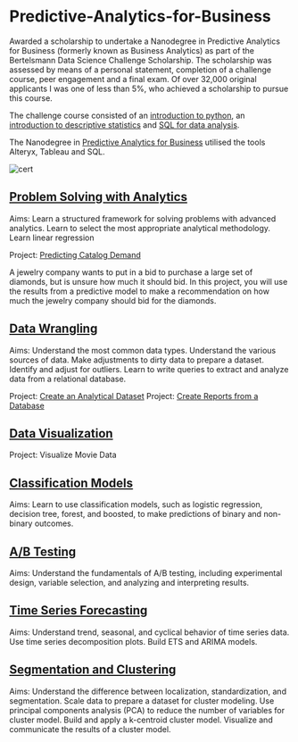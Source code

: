 # Predictive-Analytics-for-Business

Awarded a scholarship to undertake a Nanodegree in Predictive Analytics for Business (formerly known as Business Analytics) as part of the Bertelsmann Data Science Challenge Scholarship. The scholarship was assessed by means of a personal statement, completion of a challenge course, peer engagement and a final exam. Of over 32,000 original applicants I was one of less than 5%, who achieved a scholarship to pursue this course.

The challenge course consisted of an [introduction to python](https://eu.udacity.com/course/introduction-to-python--ud1110), an [introduction to descriptive statistics](https://eu.udacity.com/course/intro-to-descriptive-statistics--ud827) and [SQL for data analysis](https://eu.udacity.com/course/sql-for-data-analysis--ud198).

The Nanodegree in [Predictive Analytics for Business](https://www.udacity.com/course/business-analyst-nanodegree--nd008-ent)
 utilised the tools Alteryx, Tableau and SQL. 

![cert](https://github.com/SJG88/Predictive-Analytics-for-Business/blob/master/Certificate.jpg)

## [Problem Solving with Analytics](https://eu.udacity.com/course/problem-solving-with-advanced-analytics--ud976)

Aims: Learn a structured framework for solving problems with advanced analytics. Learn to select the most appropriate analytical methodology. Learn linear regression

Project: [Predicting Catalog Demand](https://github.com/SJG88/Predictive-Analytics-for-Business/tree/master/Problem%20Solving%20with%20Analytics)

A jewelry company wants to put in a bid to purchase a large set of diamonds, but is unsure how much it should bid. In this project, you will use the results from a predictive model to make a recommendation on how much the jewelry company should bid for the diamonds.

## [Data Wrangling](https://eu.udacity.com/course/creating-an-analytical-dataset--ud977)

Aims: Understand the most common data types. Understand the various sources of data. Make adjustments to dirty data to prepare a dataset. Identify and adjust for outliers. Learn to write queries to extract and analyze data from a relational database. 

Project: [Create an Analytical Dataset](https://github.com/SJG88/Predictive-Analytics-for-Business/tree/master/Data%20Wrangling)
Project: [Create Reports from a Database](https://github.com/SJG88/Predictive-Analytics-for-Business/tree/master/Data%20Wrangling)

## [Data Visualization](https://eu.udacity.com/course/data-visualization-in-tableau--ud1006)

Project: Visualize Movie Data

## [Classification Models](https://eu.udacity.com/course/classification-models--ud978)

Aims: Learn to use classification models, such as logistic regression, decision tree, forest, and boosted, to make predictions of binary and non-binary outcomes.

## [A/B Testing](https://eu.udacity.com/course/ab-testing--ud979)

Aims: Understand the fundamentals of A/B testing, including experimental design, variable selection, and analyzing and interpreting results.

## [Time Series Forecasting](https://eu.udacity.com/course/time-series-forecasting--ud980)

Aims: Understand trend, seasonal, and cyclical behavior of time series data. Use time series decomposition plots. Build ETS and ARIMA models.

## [Segmentation and Clustering](https://eu.udacity.com/course/segmentation-and-clustering--ud981)

Aims: Understand the difference between localization, standardization, and segmentation. Scale data to prepare a dataset for cluster modeling. Use principal components analysis (PCA) to reduce the number of variables for cluster model. Build and apply a k-centroid cluster model. Visualize and communicate the results of a cluster model.


